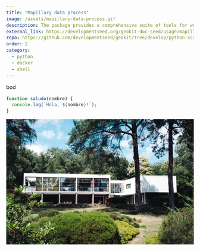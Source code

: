 ```yaml
---
title: "Mapillary data process"
image: /assets/mapillary-data-process.gif
description: The package provides a comprehensive suite of tools for working with Mapillary data. From visualizing images to downloading and manipulating point sequences.
external_link: https://developmentseed.org/geokit-doc-seed/usage/mapillary/
repo: https://github.com/developmentseed/geokit/tree/develop/python-scripts/geokit_py/mapillary
order: 2
category: 
  - python
  - docker
  - shell
---
```


bod

```javascript
function saludo(nombre) {
  console.log(`Hola, ${nombre}!`);
}
```

![image](/public/assets/product-1-min.jpg)